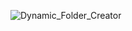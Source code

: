 ![Dynamic_Folder_Creator](https://github.com/Umersaeed81/Performance_Applications/tree/main/Dynamic_Folder_Creator)
